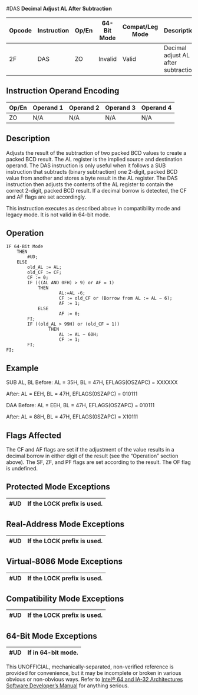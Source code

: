 #DAS
**Decimal Adjust AL After Subtraction**

| Opcode | Instruction | Op/En | 64-Bit Mode | Compat/Leg Mode | Description                          |
| ------ | ----------- | ----- | ----------- | --------------- | ------------------------------------ |
| 2F     | DAS         | ZO    | Invalid     | Valid           | Decimal adjust AL after subtraction. |

## Instruction Operand Encoding

| Op/En | Operand 1 | Operand 2 | Operand 3 | Operand 4 |
| ----- | --------- | --------- | --------- | --------- |
| ZO    | N/A       | N/A       | N/A       | N/A       |

## Description

Adjusts the result of the subtraction of two packed BCD values to create a packed BCD result. The AL register is the implied source and destination operand. The DAS instruction is only useful when it follows a SUB instruction that subtracts (binary subtraction) one 2-digit, packed BCD value from another and stores a byte result in the AL register. The DAS instruction then adjusts the contents of the AL register to contain the correct 2-digit, packed BCD result. If a decimal borrow is detected, the CF and AF flags are set accordingly.

This instruction executes as described above in compatibility mode and legacy mode. It is not valid in 64-bit mode.

## Operation

```
IF 64-Bit Mode
    THEN
        #​​​UD;
    ELSE
        old_AL := AL;
        old_CF := CF;
        CF := 0;
        IF (((AL AND 0FH) > 9) or AF = 1)
            THEN
                    AL:=AL -6;
                    CF := old_CF or (Borrow from AL := AL − 6);
                    AF := 1;
            ELSE
                    AF := 0;
        FI;
        IF ((old_AL > 99H) or (old_CF = 1))
                THEN
                    AL := AL − 60H;
                    CF := 1;
        FI;
FI;

```

## Example

SUB AL, BL Before: AL = 35H, BL = 47H, EFLAGS(OSZAPC) = XXXXXX

After: AL = EEH, BL = 47H, EFLAGS(0SZAPC) = 010111

DAA Before: AL = EEH, BL = 47H, EFLAGS(OSZAPC) = 010111

After: AL = 88H, BL = 47H, EFLAGS(0SZAPC) = X10111

## Flags Affected

The CF and AF flags are set if the adjustment of the value results in a decimal borrow in either digit of the result (see the “Operation” section above). The SF, ZF, and PF flags are set according to the result. The OF flag is undefined.

## Protected Mode Exceptions

| #​​​UD | If the LOCK prefix is used. |
| ------ | --------------------------- |

## Real-Address Mode Exceptions

| #​​​UD | If the LOCK prefix is used. |
| ------ | --------------------------- |

## Virtual-8086 Mode Exceptions

| #​​​UD | If the LOCK prefix is used. |
| ------ | --------------------------- |

## Compatibility Mode Exceptions

| #​​​UD | If the LOCK prefix is used. |
| ------ | --------------------------- |

## 64-Bit Mode Exceptions

| #​​​UD | If in 64-bit mode. |
| ------ | ------------------ |

This UNOFFICIAL, mechanically-separated, non-verified reference is provided for convenience, but it may be
incomplete or broken in various obvious or non-obvious
ways. Refer to [Intel® 64 and IA-32 Architectures Software Developer’s Manual](https://software.intel.com/en-us/download/intel-64-and-ia-32-architectures-sdm-combined-volumes-1-2a-2b-2c-2d-3a-3b-3c-3d-and-4) for anything serious.
